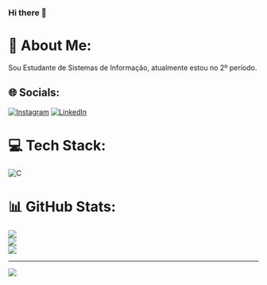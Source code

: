 ### Hi there 👋

<!--
**Elailson-Pantoja/Elailson-Pantoja** is a ✨ _special_ ✨ repository because its `README.md` (this file) appears on your GitHub profile.

Here are some ideas to get you started:

- 🔭 I’m currently working on ...
- 🌱 I’m currently learning ...
- 👯 I’m looking to collaborate on ...
- 🤔 I’m looking for help with ...
- 💬 Ask me about ...
- 📫 How to reach me: ...
- 😄 Pronouns: ...
- ⚡ Fun fact: ...
-->
 
# 💫 About Me:
Sou Estudante de Sistemas de Informação, atualmente estou no 2º período.


## 🌐 Socials:
[![Instagram](https://img.shields.io/badge/Instagram-%23E4405F.svg?logo=Instagram&logoColor=white)](https://instagram.com/elailsonpantoja) [![LinkedIn](https://img.shields.io/badge/LinkedIn-%230077B5.svg?logo=linkedin&logoColor=white)]([https://linkedin.com/in/ElailsonPantoja](https://www.linkedin.com/in/elailson-pantoja-2674a0253/)) 

# 💻 Tech Stack:
![C](https://img.shields.io/badge/c-%2300599C.svg?style=for-the-badge&logo=c&logoColor=white)
# 📊 GitHub Stats:
![](https://github-readme-stats.vercel.app/api?username=Elailson-Pantoja&theme=highcontrast&hide_border=false&include_all_commits=false&count_private=false)<br/>
![](https://github-readme-streak-stats.herokuapp.com/?user=Elailson-Pantoja&theme=highcontrast&hide_border=false)<br/>
![](https://github-readme-stats.vercel.app/api/top-langs/?username=Elailson-Pantoja&theme=highcontrast&hide_border=false&include_all_commits=false&count_private=false&layout=compact)

---
[![](https://visitcount.itsvg.in/api?id=Elailson-Pantoja&icon=0&color=0)](https://visitcount.itsvg.in)

<!-- Proudly created with GPRM ( https://gprm.itsvg.in ) -->


